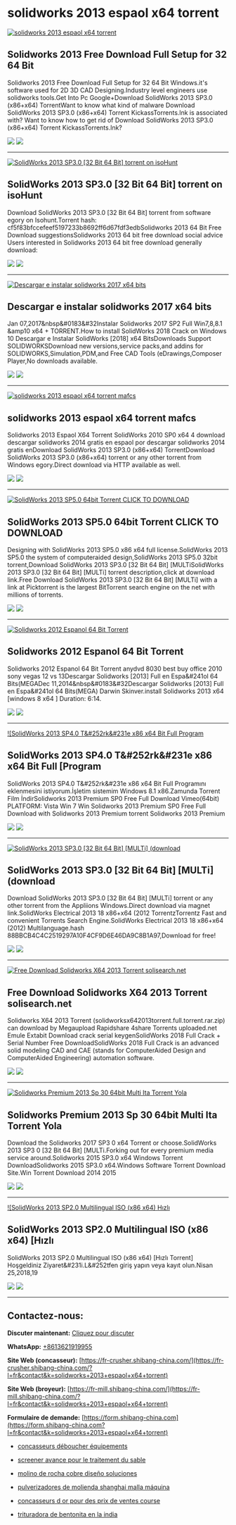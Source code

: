 # solidworks 2013 espaol x64 torrent

<a href="https://swt.shibang-china.com/?l=fr&img&k=solidworks+2013+espaol+x64+torrent" target="_blank">![solidworks 2013 espaol x64 torrent](http://static.shibang-china.com/all-800x300/189.jpg)</a>

## Solidworks 2013 Free Download Full Setup for 32 64 Bit
Solidworks 2013 Free Download Full Setup for 32 64 Bit Windows.it's software used for 2D 3D CAD Designing.Industry level engineers use solidworks tools.Get Into Pc Google+Download SolidWorks 2013 SP3.0 (x86+x64) TorrentWant to know what kind of malware Download SolidWorks 2013 SP3.0 (x86+x64) Torrent KickassTorrents.lnk is associated with? Want to know how to get rid of Download SolidWorks 2013 SP3.0 (x86+x64) Torrent KickassTorrents.lnk?


<a href="https://whatsapp.shibangsoft.com/WhatsApp.php" target="_blank" title="WhatsApp">![](http://static.shibang-china.com/icon/whatsapp.png)</a> <a href="https://swt.shibang-china.com/?l=fr&icon&k=solidworks+2013+espaol+x64+torrent" target="_blank">![](http://static.shibang-china.com/icon/chat-fr.png)</a>

---

<a href="https://swt.shibang-china.com/?l=fr&img&k=solidworks+2013+espaol+x64+torrent" target="_blank">![SolidWorks 2013 SP3.0 [32 Bit 64 Bit] torrent on isoHunt](http://static.shibang-china.com/all-800x300/284.jpg)</a>

## SolidWorks 2013 SP3.0 [32 Bit 64 Bit] torrent on isoHunt
Download SolidWorks 2013 SP3.0 [32 Bit 64 Bit] torrent from software egory on Isohunt.Torrent hash: cf5f83bfccefeef5197233b8692ff6d67fdf3edbSolidworks 2013 64 Bit Free Download suggestionsSolidworks 2013 64 bit free download social advice Users interested in Solidworks 2013 64 bit free download generally download:


<a href="https://whatsapp.shibangsoft.com/WhatsApp.php" target="_blank" title="WhatsApp">![](http://static.shibang-china.com/icon/whatsapp.png)</a> <a href="https://swt.shibang-china.com/?l=fr&icon&k=solidworks+2013+espaol+x64+torrent" target="_blank">![](http://static.shibang-china.com/icon/chat-fr.png)</a>

---

<a href="https://swt.shibang-china.com/?l=fr&img&k=solidworks+2013+espaol+x64+torrent" target="_blank">![Descargar e instalar solidworks 2017 x64 bits](http://static.shibang-china.com/all-800x300/1419.jpg)</a>

## Descargar e instalar solidworks 2017 x64 bits
Jan 07,2017&nbsp&#0183&#32Instalar Solidworks 2017 SP2 Full Win7,8,8.1 &amp10 x64 + TORRENT.How to install SolidWorks 2018 Crack on Windows 10 Descargar e Instalar SolidWorks [2018] x64 BitsDownloads Support SOLIDWORKSDownload new versions,service packs,and addins for SOLIDWORKS,Simulation,PDM,and Free CAD Tools (eDrawings,Composer Player,No downloads available.


<a href="https://whatsapp.shibangsoft.com/WhatsApp.php" target="_blank" title="WhatsApp">![](http://static.shibang-china.com/icon/whatsapp.png)</a> <a href="https://swt.shibang-china.com/?l=fr&icon&k=solidworks+2013+espaol+x64+torrent" target="_blank">![](http://static.shibang-china.com/icon/chat-fr.png)</a>

---

<a href="https://swt.shibang-china.com/?l=fr&img&k=solidworks+2013+espaol+x64+torrent" target="_blank">![solidworks 2013 espaol x64 torrent mafcs](http://static.shibang-china.com/all-800x300/533.jpg)</a>

## solidworks 2013 espaol x64 torrent mafcs
Solidworks 2013 Espaol X64 Torrent SolidWorks 2010 SP0 x64 4 download descargar solidworks 2014 gratis en espaol por descargar solidworks 2014 gratis enDownload SolidWorks 2013 SP3.0 (x86+x64) TorrentDownload SolidWorks 2013 SP3.0 (x86+x64) torrent or any other torrent from Windows egory.Direct download via HTTP available as well.


<a href="https://whatsapp.shibangsoft.com/WhatsApp.php" target="_blank" title="WhatsApp">![](http://static.shibang-china.com/icon/whatsapp.png)</a> <a href="https://swt.shibang-china.com/?l=fr&icon&k=solidworks+2013+espaol+x64+torrent" target="_blank">![](http://static.shibang-china.com/icon/chat-fr.png)</a>

---

<a href="https://swt.shibang-china.com/?l=fr&img&k=solidworks+2013+espaol+x64+torrent" target="_blank">![SolidWorks 2013 SP5.0 64bit Torrent CLICK TO DOWNLOAD](http://static.shibang-china.com/all-800x300/1459.jpg)</a>

## SolidWorks 2013 SP5.0 64bit Torrent CLICK TO DOWNLOAD
Designing with SolidWorks 2013 SP5.0 x86 x64 full license.SolidWorks 2013 SP5.0 the system of computeraided design,SolidWorks 2013 SP5.0 32bit torrent,Download SolidWorks 2013 SP3.0 [32 Bit 64 Bit] [MULTiSolidWorks 2013 SP3.0 [32 Bit 64 Bit] [MULTi] torrent description,click at download link.Free Download SolidWorks 2013 SP3.0 [32 Bit 64 Bit] [MULTi] with a link at Picktorrent is the largest BitTorrent search engine on the net with millions of torrents.


<a href="https://whatsapp.shibangsoft.com/WhatsApp.php" target="_blank" title="WhatsApp">![](http://static.shibang-china.com/icon/whatsapp.png)</a> <a href="https://swt.shibang-china.com/?l=fr&icon&k=solidworks+2013+espaol+x64+torrent" target="_blank">![](http://static.shibang-china.com/icon/chat-fr.png)</a>

---

<a href="https://swt.shibang-china.com/?l=fr&img&k=solidworks+2013+espaol+x64+torrent" target="_blank">![Solidworks 2012 Espanol 64 Bit Torrent](http://static.shibang-china.com/all-800x300/1349.jpg)</a>

## Solidworks 2012 Espanol 64 Bit Torrent
Solidworks 2012 Espanol 64 Bit Torrent anydvd 8030 best buy office 2010 sony vegas 12 vs 13Descargar Solidworks [2013] Full en Espa&#241ol 64 Bits(MEGADec 11,2014&nbsp&#0183&#32Descargar Solidworks [2013] Full en Espa&#241ol 64 Bits(MEGA) Darwin Skinver.install Solidworks 2013 x64 [windows 8 x64 ] Duration: 6:14.


<a href="https://whatsapp.shibangsoft.com/WhatsApp.php" target="_blank" title="WhatsApp">![](http://static.shibang-china.com/icon/whatsapp.png)</a> <a href="https://swt.shibang-china.com/?l=fr&icon&k=solidworks+2013+espaol+x64+torrent" target="_blank">![](http://static.shibang-china.com/icon/chat-fr.png)</a>

---

<a href="https://swt.shibang-china.com/?l=fr&img&k=solidworks+2013+espaol+x64+torrent" target="_blank">![SolidWorks 2013 SP4.0 T&#252rk&#231e x86 x64 Bit Full [Program](http://static.shibang-china.com/all-800x300/1528.jpg)</a>

## SolidWorks 2013 SP4.0 T&#252rk&#231e x86 x64 Bit Full [Program
SolidWorks 2013 SP4.0 T&#252rk&#231e x86 x64 Bit Full Programını eklenmesini istiyorum.İşletim sistemim Windows 8.1 x86.Zamunda Torrent Film İndirSolidworks 2013 Premium SP0 Free Full Download Vimeo(64bit) PLATFORM: Vista Win 7 Win Solidworks 2013 Premium SP0 Free Full Download with Solidworks 2013 Premium torrent Solidworks 2013 Premium


<a href="https://whatsapp.shibangsoft.com/WhatsApp.php" target="_blank" title="WhatsApp">![](http://static.shibang-china.com/icon/whatsapp.png)</a> <a href="https://swt.shibang-china.com/?l=fr&icon&k=solidworks+2013+espaol+x64+torrent" target="_blank">![](http://static.shibang-china.com/icon/chat-fr.png)</a>

---

<a href="https://swt.shibang-china.com/?l=fr&img&k=solidworks+2013+espaol+x64+torrent" target="_blank">![SolidWorks 2013 SP3.0 [32 Bit 64 Bit] [MULTi] (download](http://static.shibang-china.com/all-800x300/801.jpg)</a>

## SolidWorks 2013 SP3.0 [32 Bit 64 Bit] [MULTi] (download
Download SolidWorks 2013 SP3.0 [32 Bit 64 Bit] [MULTi] torrent or any other torrent from the Appliions Windows.Direct download via magnet link.SolidWorks Electrical 2013 18 x86+x64 (2012 TorrentzTorrentz Fast and convenient Torrents Search Engine.SolidWorks Electrical 2013 18 x86+x64 (2012) Multilanguage.hash 88BBCB4C4C2519297A10F4CF9D6E46DA9C8B1A97,Download for free!


<a href="https://whatsapp.shibangsoft.com/WhatsApp.php" target="_blank" title="WhatsApp">![](http://static.shibang-china.com/icon/whatsapp.png)</a> <a href="https://swt.shibang-china.com/?l=fr&icon&k=solidworks+2013+espaol+x64+torrent" target="_blank">![](http://static.shibang-china.com/icon/chat-fr.png)</a>

---

<a href="https://swt.shibang-china.com/?l=fr&img&k=solidworks+2013+espaol+x64+torrent" target="_blank">![Free Download Solidworks X64 2013 Torrent solisearch.net](http://static.shibang-china.com/all-800x300/1431.jpg)</a>

## Free Download Solidworks X64 2013 Torrent solisearch.net
Solidworks X64 2013 Torrent (solidworksx642013torrent.full.torrent.rar.zip) can download by Megaupload Rapidshare 4share Torrents uploaded.net Emule Extabit Download crack serial keygenSolidWorks 2018 Full Crack + Serial Number Free DownloadSolidWorks 2018 Full Crack is an advanced solid modeling CAD and CAE (stands for ComputerAided Design and ComputerAided Engineering) automation software.


<a href="https://whatsapp.shibangsoft.com/WhatsApp.php" target="_blank" title="WhatsApp">![](http://static.shibang-china.com/icon/whatsapp.png)</a> <a href="https://swt.shibang-china.com/?l=fr&icon&k=solidworks+2013+espaol+x64+torrent" target="_blank">![](http://static.shibang-china.com/icon/chat-fr.png)</a>

---

<a href="https://swt.shibang-china.com/?l=fr&img&k=solidworks+2013+espaol+x64+torrent" target="_blank">![Solidworks Premium 2013 Sp 30 64bit Multi Ita Torrent Yola](http://static.shibang-china.com/all-800x300/826.jpg)</a>

## Solidworks Premium 2013 Sp 30 64bit Multi Ita Torrent Yola
Download the Solidworks 2017 SP3 0 x64 Torrent or choose.SolidWorks 2013 SP3 0 [32 Bit 64 Bit] [MULTi.Forking out for every premium media service around.Solidworks 2015 SP3.0 x64 Windows Torrent DownloadSolidworks 2015 SP3.0 x64.Windows Software Torrent Download Site.Win Torrent Download 2014 2015


<a href="https://whatsapp.shibangsoft.com/WhatsApp.php" target="_blank" title="WhatsApp">![](http://static.shibang-china.com/icon/whatsapp.png)</a> <a href="https://swt.shibang-china.com/?l=fr&icon&k=solidworks+2013+espaol+x64+torrent" target="_blank">![](http://static.shibang-china.com/icon/chat-fr.png)</a>

---

<a href="https://swt.shibang-china.com/?l=fr&img&k=solidworks+2013+espaol+x64+torrent" target="_blank">![SolidWorks 2013 SP2.0 Multilingual ISO (x86 x64) [Hızlı](http://static.shibang-china.com/all-800x300/1280.jpg)</a>

## SolidWorks 2013 SP2.0 Multilingual ISO (x86 x64) [Hızlı
SolidWorks 2013 SP2.0 Multilingual ISO (x86 x64) [Hızlı Torrent] Hoşgeldiniz Ziyaret&#231i.L&#252tfen giriş yapın veya kayıt olun.Nisan 25,2018,19

<a href="https://whatsapp.shibangsoft.com/WhatsApp.php" target="_blank" title="WhatsApp">![](http://static.shibang-china.com/icon/whatsapp.png)</a> <a href="https://swt.shibang-china.com/?l=fr&icon&k=solidworks+2013+espaol+x64+torrent" target="_blank">![](http://static.shibang-china.com/icon/chat-fr.png)</a>

---
## Contactez-nous:

**Discuter maintenant:** [Cliquez pour discuter](https://swt.shibang-china.com?l=fr&contact&k=solidworks+2013+espaol+x64+torrent)

**WhatsApp:**  [+8613621919955](https://whatsapp.shibangsoft.com/WhatsApp.php)

**Site Web (concasseur):** [https://fr-crusher.shibang-china.com/](https://fr-crusher.shibang-china.com/?l=fr&contact&k=solidworks+2013+espaol+x64+torrent)

**Site Web (broyeur):** [https://fr-mill.shibang-china.com/](https://fr-mill.shibang-china.com/?l=fr&contact&k=solidworks+2013+espaol+x64+torrent)

**Formulaire de demande:** [https://form.shibang-china.com](https://form.shibang-china.com?l=fr&contact&k=solidworks+2013+espaol+x64+torrent)

* [concasseurs déboucher équipements](../61/concasseurs%20d%C3%A9boucher%20%C3%A9quipements.md)

* [screener avance pour le traitement du sable](../65/screener%20avance%20pour%20le%20traitement%20du%20sable.md)

* [molino de rocha cobre diseño soluciones](../63/molino%20de%20rocha%20cobre%20dise%C3%B1o%20soluciones.md)

* [pulverizadores de molienda shanghai malla máquina](../62/pulverizadores%20de%20molienda%20shanghai%20malla%20m%C3%A1quina.md)

* [concasseurs d or pour des prix de ventes course](../65/concasseurs%20d%20or%20pour%20des%20prix%20de%20ventes%20course.md)

* [trituradora de bentonita en la india](../65/trituradora%20de%20bentonita%20en%20la%20india.md)